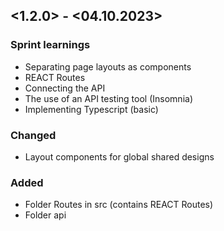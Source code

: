 ## <1.2.0> - <04.10.2023>

### Sprint learnings

- Separating page layouts as components
- REACT Routes
- Connecting the API
- The use of an API testing tool (Insomnia)
- Implementing Typescript (basic)

### Changed

- Layout components for global shared designs

### Added

- Folder Routes in src (contains REACT Routes)
- Folder api
